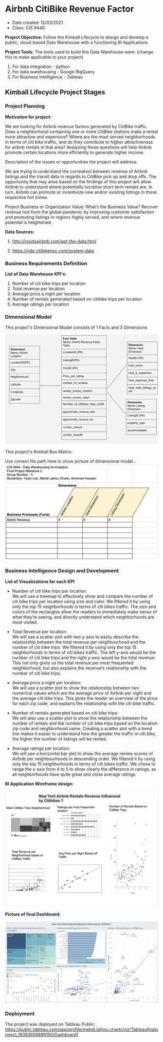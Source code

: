 # Airbnb CitiBike Revenue Factor
- Date created: 12/03/2021
- Class: CIS 9440

**Project Objective:** Follow the Kimball Lifecycle to design and develop a public, cloud-based Data Warehouse with a functioning BI Applications

**Project Tools:**
The tools used to build this Data Warehouse were: (change this to make applicable to your project)
1. For data integration - python
2. For data warehousing - Google BigQuery
3. For Business Intelligence - Tableau

## Kimball Lifecycle Project Stages

### Project Planning

**Motivation for project:**

We are looking for Airbnb revenue factors generated by CitiBike traffic. Does
a neighborhood containing one or more CitiBike stations make a rental more attractive and
expensive? Where are the most served neighborhoods in terms of citi bike traffic, and do they contribute to higher
attractiveness for airbnb rentals in that area? Analyzing these questions will help Airbnb promote
certain locations more efficiently to generate higher income.

Description of the issues or opportunities the project will address:

We are trying to understand the correlation between revenue of Airbnb listings and the transit data
in regards to CitiBike pick up and drop offs. The opportunity that may arise based
on the findings of this project will allow Airbnb to understand where potentially lucrative short term
rentals are. In turn, Airbnb can promote or incentivize new and/or existing listings in those
respective hot zones.

Project Business or Organization Value:
What’s the Business Value?
Recover revenue lost from the global pandemic by improving customer satisfaction
and promoting listings in regions highly served, and where revenue potential is
heightened.

**Data Sources:**
1. http://insideairbnb.com/get-the-data.html

2. https://ride.citibikenyc.com/system-data


### Business Requirements Definition

**List of Data Warehouse KPI's:**
1. Number of citi bike trips per location
2. Total revenue per location
3. Average price a night per location
4. Number of rentals gemerated based on citibike trips per location
5. Average ratings per location

### Dimensional Model

This project's Dimensional Model consists of 1 Facts and 3 Dimensions

![dim](https://github.com/jinote/my-projects/blob/main/9440-Project/Dimensional_Model.jpg)

This project's Kimball Bus Matrix:

Use correct file path here to show picture of dimensional model...
![Alt text](https://github.com/jinote/my-projects/blob/main/9440-Project/Kimball_Bus_Matrix.jpg)

### Business Intelligence Design and Development

**List of Visualizations for each KPI**
- Number of citi bike trips per location:
<br>We will use a treemap to effectively show and compare the number of citi bike trips per location using size and color. We filtered it by using only the top 15 neighborhoods in terms of citi bikes traffic. The size and colors of the rectangles allow the readers to immediately make sense of what they’re seeing, and directly understand which neighborhoods are most visited.

- Total Revenue per location:
<br>We will use a scatter plot with two y-axis to easily describe the relationship between the total revenue per neighbourhood and the number of citi bike trips. We filtered it by using only the top 15 neighborhoods in terms of citi bikes traffic. The left y-axis would be the number of citi bike trips and the right y-axis would be the total revenue. This not only gives us the total revenue per most frequented neighborhood, but also explains the revenue’s relationship with the number of citi bike trips.

- Average price a night per location:
<br>We will use a scatter plot to show the relationship between two numerical values which are the average price of Airbnb per night and the average citi bike trips. This gives the reader an overview of the price for each zip code, and explains the relationship with the citi bike traffic.

- Number of rentals generated based on citi bike trips:
<br>We will also use a scatter plot to show the relationship between the number of rentals and the number of citi bike trips based on the location zip code and neighborhood name. Creating a scatter plot with a trend line makes it easier to understand how the greater the traffic in citi bike, the higher the number of listings will be rented.

- Average ratings per location:
<br>We will use a horizontal bar plot to show the average review scores of Airbnb per neighbourhoods in descending order. We filtered it by using only the top 15 neighborhoods in terms of citi bikes traffic. We chose to range the x-axis from 4 to 5 to show clearly the difference in ratings, as all neighborhoods have quite great and close average ratings.

**BI Application Wireframe design:**

![Alt text](https://github.com/jinote/my-projects/blob/main/9440-Project/BI_Wireframe.jpg)

**Picture of final Dashboard:**

![Alt text](https://github.com/jinote/my-projects/blob/main/9440-Project/Dashboard.jpg)

### Deployment

The project was deployed on Tableau Public: https://public.tableau.com/app/profile/mehdi.lahlou.charki/viz/Tableaufinalproject_16383659899150/Dashboard1
